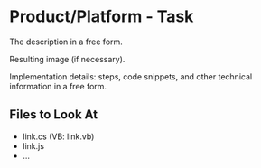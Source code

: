 <!--
A repository template for creating new examples.
-->

# Product/Platform - Task

The description in a free form.

Resulting image (if necessary).

Implementation details: steps, code snippets, and other technical information in a free form.

<!-- default file list -->

## Files to Look At

- link.cs (VB: link.vb)
- link.js
- ...

<!-- default file list end --> 

<!-- 

## Documentation

- link
- link
- ...

## More Examples

- link
- link
- ...

-->
